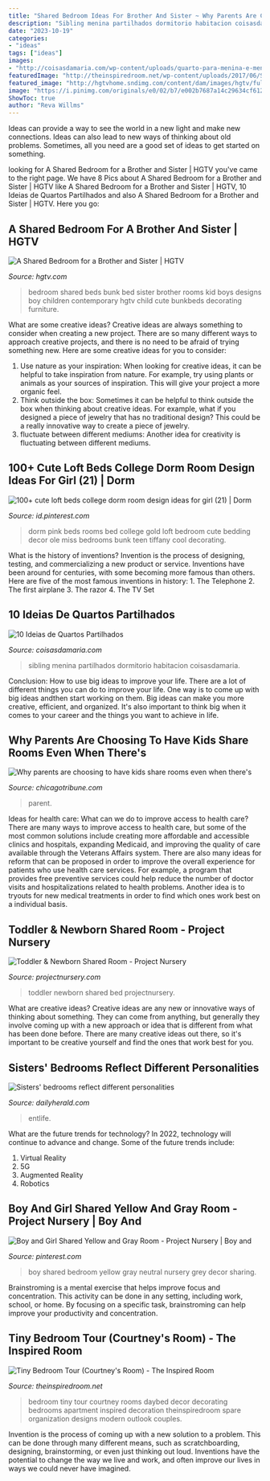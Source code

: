 ```yaml
---
title: "Shared Bedroom Ideas For Brother And Sister ~ Why Parents Are Choosing To Have Kids Share Rooms Even When There&#039;s"
description: "Sibling menina partilhados dormitorio habitacion coisasdamaria"
date: "2023-10-19"
categories:
- "ideas"
tags: ["ideas"]
images:
- "http://coisasdamaria.com/wp-content/uploads/quarto-para-menina-e-menino.jpg"
featuredImage: "http://theinspiredroom.net/wp-content/uploads/2017/06/Small-Bedroom-with-Daybed-Courtney-from-The-Inspired-Room.jpg"
featured_image: "http://hgtvhome.sndimg.com/content/dam/images/hgtv/fullset/2012/12/10/0/original_Child-Style-115-shared-kids-room-bunkbeds-wide_s4x3.jpg.rend.hgtvcom.616.462.suffix/1400974696049.jpeg"
image: "https://i.pinimg.com/originals/e0/02/b7/e002b7687a14c29634cf61266725f7a2.jpg"
ShowToc: true
author: "Reva Willms"
---
```



Ideas can provide a way to see the world in a new light and make new connections. Ideas can also lead to new ways of thinking about old problems. Sometimes, all you need are a good set of ideas to get started on something.

	

		
looking for A Shared Bedroom for a Brother and Sister | HGTV you've came to the right page. We have 8 Pics about A Shared Bedroom for a Brother and Sister | HGTV like A Shared Bedroom for a Brother and Sister | HGTV, 10 Ideias de Quartos Partilhados and also A Shared Bedroom for a Brother and Sister | HGTV. Here you go:
		
    
## A Shared Bedroom For A Brother And Sister | HGTV

<img loading=lazy src="http://hgtvhome.sndimg.com/content/dam/images/hgtv/fullset/2012/12/10/0/original_Child-Style-115-shared-kids-room-bunkbeds-wide_s4x3.jpg.rend.hgtvcom.616.462.suffix/1400974696049.jpeg" onerror="this.onerror=null;this.src='https://tse3.mm.bing.net/th?id=OIP.HlZKYMQTcgEn4Lo7ep7ASwHaFj&amp;pid=15.1';" alt="A Shared Bedroom for a Brother and Sister | HGTV">

_Source: hgtv.com_

>bedroom shared beds bunk bed sister brother rooms kid boys designs boy children contemporary hgtv child cute bunkbeds decorating furniture. 

	

What are some creative ideas?
Creative ideas are always something to consider when creating a new project. There are so many different ways to approach creative projects, and there is no need to be afraid of trying something new. Here are some creative ideas for you to consider: 
1. Use nature as your inspiration: When looking for creative ideas, it can be helpful to take inspiration from nature. For example, try using plants or animals as your sources of inspiration. This will give your project a more organic feel. 
2. Think outside the box: Sometimes it can be helpful to think outside the box when thinking about creative ideas. For example, what if you designed a piece of jewelry that has no traditional design? This could be a really innovative way to create a piece of jewelry. 
3. fluctuate between different mediums: Another idea for creativity is fluctuating between different mediums.

    
## 100+ Cute Loft Beds College Dorm Room Design Ideas For Girl (21) | Dorm

<img loading=lazy src="https://i.pinimg.com/originals/92/7d/97/927d978be36bf953340a70e15f470553.jpg" onerror="this.onerror=null;this.src='https://tse3.mm.bing.net/th?id=OIP.N72PdEt5gAKd7ic1dQdprgHaLH&amp;pid=15.1';" alt="100+ cute loft beds college dorm room design ideas for girl (21) | Dorm">

_Source: id.pinterest.com_

>dorm pink beds rooms bed college gold loft bedroom cute bedding decor ole miss bedrooms bunk teen tiffany cool decorating. 

	

What is the history of inventions?
Invention is the process of designing, testing, and commercializing a new product or service. Inventions have been around for centuries, with some becoming more famous than others. Here are five of the most famous inventions in history: 1. The Telephone 2. The first airplane 3. The razor 4. The TV Set 
    
## 10 Ideias De Quartos Partilhados

<img loading=lazy src="http://coisasdamaria.com/wp-content/uploads/quarto-para-menina-e-menino.jpg" onerror="this.onerror=null;this.src='https://tse3.mm.bing.net/th?id=OIP.baeK8ZE5OTsL9gxCS607zQHaE8&amp;pid=15.1';" alt="10 Ideias de Quartos Partilhados">

_Source: coisasdamaria.com_

>sibling menina partilhados dormitorio habitacion coisasdamaria. 

	

Conclusion: How to use big ideas to improve your life.
There are a lot of different things you can do to improve your life. One way is to come up with big ideas andthen start working on them. Big ideas can make you more creative, efficient, and organized. It's also important to think big when it comes to your career and the things you want to achieve in life.

    
## Why Parents Are Choosing To Have Kids Share Rooms Even When There&#039;s

<img loading=lazy src="http://www.trbimg.com/img-573e3f4e/turbine/sc-shared-rooms-family-0524-20160522" onerror="this.onerror=null;this.src='https://tse1.mm.bing.net/th?id=OIP.ksGbBw3rJIezFqnaUCitrwHaE7&amp;pid=15.1';" alt="Why parents are choosing to have kids share rooms even when there&#039;s">

_Source: chicagotribune.com_

>parent. 

	

Ideas for health care: What can we do to improve access to health care?
There are many ways to improve access to health care, but some of the most common solutions include creating more affordable and accessible clinics and hospitals, expanding Medicaid, and improving the quality of care available through the Veterans Affairs system. There are also many ideas for reform that can be proposed in order to improve the overall experience for patients who use health care services. For example, a program that provides free preventive services could help reduce the number of doctor visits and hospitalizations related to health problems. Another idea is to tryouts for new medical treatments in order to find which ones work best on a individual basis.

    
## Toddler &amp; Newborn Shared Room - Project Nursery

<img loading=lazy src="https://projectnursery.com/wp-content/uploads/2012/11/image6-768x1024.jpg" onerror="this.onerror=null;this.src='https://tse1.mm.bing.net/th?id=OIP.wS3r9Xbcl5EO0yDAYeAvKAHaJ4&amp;pid=15.1';" alt="Toddler &amp; Newborn Shared Room - Project Nursery">

_Source: projectnursery.com_

>toddler newborn shared bed projectnursery. 

	

What are creative ideas?
Creative ideas are any new or innovative ways of thinking about something. They can come from anything, but generally they involve coming up with a new approach or idea that is different from what has been done before. There are many creative ideas out there, so it's important to be creative yourself and find the ones that work best for you.

    
## Sisters&#039; Bedrooms Reflect Different Personalities

<img loading=lazy src="https://www.dailyherald.com/storyimage/DA/20130115/entlife/701159950/EP/1/2/EP-701159950.jpg&amp;updated=201301151025&amp;imageversion=Facebook&amp;exactH=630&amp;exactW=1200&amp;exactfit=crop&amp;noborder" onerror="this.onerror=null;this.src='https://tse1.mm.bing.net/th?id=OIP.uIlaX86GI8oCo2macVuuGgHaD4&amp;pid=15.1';" alt="Sisters&#039; bedrooms reflect different personalities">

_Source: dailyherald.com_

>entlife. 

	

What are the future trends for technology?
In 2022, technology will continue to advance and change. Some of the future trends include: 
1. Virtual Reality 
2. 5G 
3. Augmented Reality 
4. Robotics 

    
## Boy And Girl Shared Yellow And Gray Room - Project Nursery | Boy And

<img loading=lazy src="https://i.pinimg.com/originals/e0/02/b7/e002b7687a14c29634cf61266725f7a2.jpg" onerror="this.onerror=null;this.src='https://tse2.mm.bing.net/th?id=OIP.o-cBwyuGs-LdH7FkASpVpQHaJ5&amp;pid=15.1';" alt="Boy and Girl Shared Yellow and Gray Room - Project Nursery | Boy and">

_Source: pinterest.com_

>boy shared bedroom yellow gray neutral nursery grey decor sharing. 

	

Brainstroming is a mental exercise that helps improve focus and concentration. This activity can be done in any setting, including work, school, or home. By focusing on a specific task, brainstroming can help improve your productivity and concentration.

    
## Tiny Bedroom Tour (Courtney&#039;s Room) - The Inspired Room

<img loading=lazy src="http://theinspiredroom.net/wp-content/uploads/2017/06/Small-Bedroom-with-Daybed-Courtney-from-The-Inspired-Room.jpg" onerror="this.onerror=null;this.src='https://tse4.mm.bing.net/th?id=OIP.Lm3yNWht3n931w4o6knTxAHaLH&amp;pid=15.1';" alt="Tiny Bedroom Tour (Courtney&#039;s Room) - The Inspired Room">

_Source: theinspiredroom.net_

>bedroom tiny tour courtney rooms daybed decor decorating bedrooms apartment inspired decoration theinspiredroom spare organization designs modern outlook couples. 

	

Invention is the process of coming up with a new solution to a problem. This can be done through many different means, such as scratchboarding, designing, brainstorming, or even just thinking out loud. Inventions have the potential to change the way we live and work, and often improve our lives in ways we could never have imagined.

